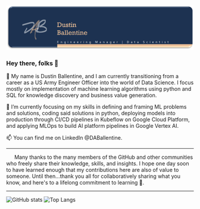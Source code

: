 ![Header](https://github.com/DABallentine/DABallentine/blob/main/header.PNG "Header")
### Hey there, folks 👋

🔭 My name is Dustin Ballentine, and I am currently transitioning from a career as a US Army Engineer Officer into the world of Data Science. I focus mostly on implementation of machine learning algorithms using python and SQL for knowledge discovery and business value generation. 

🌱 I’m currently focusing on my skills in defining and framing ML problems and solutions, coding said solutions in python, deploying models into production through CI/CD pipelines in Kubeflow on Google Cloud Platform, and applying MLOps to build AI platform pipelines in Google Vertex AI.

📫 You can find me on LinkedIn @DABallentine.

_____________________________________________________________________________________________________________________________________________________________________________
&emsp;&nbsp; Many thanks to the many members of the GitHub and other communities who freely share their knowledge, skills, and insights. I hope one day soon to have learned enough that my contributions here are also of value to someone. Until then...thank you all for collaboratively sharing what you know, and here's to a lifelong commitment to learning 🥂.
_____________________________________________________________________________________________________________________________________________________________________________

![GitHub stats](https://github-readme-stats.vercel.app/api?username=DABallentine&show_icons=true&theme=default)
![Top Langs](https://github-readme-stats.vercel.app/api/top-langs/?username=DABallentine&theme=default)

<!--
**DABallentine/DABallentine** is a ✨ _special_ ✨ repository because its `README.md` (this file) appears on your GitHub profile.

Here are some ideas to get you started:

- 🔭 I’m currently working on ...
- 🌱 I’m currently learning ...
- 👯 I’m looking to collaborate on ...
- 🤔 I’m looking for help with ...
- 💬 Ask me about ...
- 📫 How to reach me: ...
- 😄 Pronouns: ...
- ⚡ Fun fact: ...
-->
